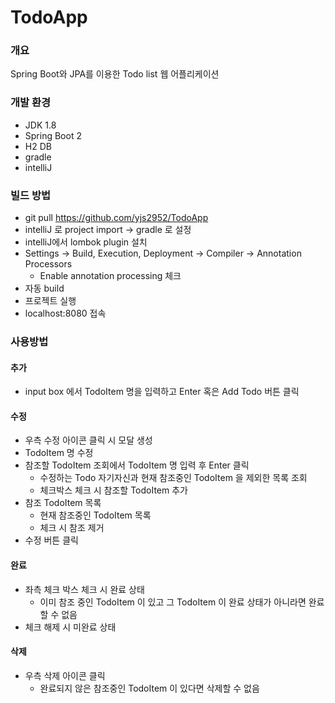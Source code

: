 # TodoApp
### 개요
Spring Boot와 JPA를 이용한 Todo list 웹 어플리케이션

### 개발 환경
- JDK 1.8
- Spring Boot 2
- H2 DB
- gradle
- intelliJ
### 빌드 방법
- git pull https://github.com/yjs2952/TodoApp
- intelliJ 로 project import -> gradle 로 설정
- intelliJ에서 lombok plugin 설치
- Settings -> Build, Execution, Deployment -> Compiler -> Annotation Processors 
  - Enable annotation processing 체크
- 자동 build
- 프로젝트 실행  
- localhost:8080 접속
### 사용방법
#### 추가
- input box 에서 TodoItem 명을 입력하고 Enter 혹은 Add Todo 버튼 클릭
#### 수정
- 우측 수정 아이콘 클릭 시 모달 생성
- TodoItem 명 수정
- 참조할 TodoItem 조회에서 TodoItem 명 입력 후 Enter 클릭
  - 수정하는 Todo 자기자신과 현재 참조중인 TodoItem 을 제외한 목록 조회
  - 체크박스 체크 시 참조할 TodoItem 추가
-  참조 TodoItem 목록
    - 현재 참조중인 TodoItem 목록
    - 체크 시 참조 제거
- 수정 버튼 클릭
#### 완료
- 좌측 체크 박스 체크 시 완료 상태
    - 이미 참조 중인 TodoItem 이 있고 그 TodoItem 이 완료 상태가 아니라면 완료할 수 없음
- 체크 해제 시 미완료 상태     
#### 삭제
- 우측 삭제 아이콘 클릭
    - 완료되지 않은 참조중인 TodoItem 이 있다면 삭제할 수 없음

